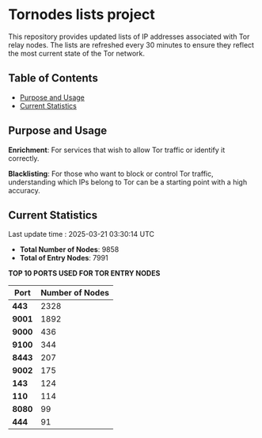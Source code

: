 # Tornodes lists project

This repository provides updated lists of IP addresses associated with Tor relay nodes. The lists are refreshed every 30 minutes to ensure they reflect the most current state of the Tor network.

## Table of Contents

- [Purpose and Usage](#purpose-and-usage)
- [Current Statistics](#current-statistics)


## Purpose and Usage

**Enrichment**: For services that wish to allow Tor traffic or identify it correctly.

**Blacklisting**: For those who want to block or control Tor traffic, understanding which IPs belong to Tor can be a starting point with a high accuracy.

## Current Statistics

Last update time : 2025-03-21 03:30:14 UTC

- **Total Number of Nodes**: 9858
- **Total of Entry Nodes**: 7991

**TOP 10 PORTS USED FOR TOR ENTRY NODES**

| **Port** | **Number of Nodes** |
|------|-----------------|
| **443**   | 2328  |
| **9001**   | 1892  |
| **9000**   | 436  |
| **9100**   | 344  |
| **8443**   | 207  |
| **9002**   | 175  |
| **143**   | 124  |
| **110**   | 114  |
| **8080**   | 99  |
| **444**   | 91  |

